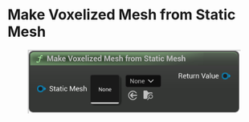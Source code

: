 # Make Voxelized Mesh from Static Mesh

<figure><img src="Make Voxelized Mesh from Static Mesh.png"></figure>